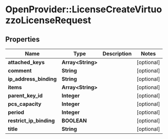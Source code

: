 # OpenProvider::LicenseCreateVirtuozzoLicenseRequest

## Properties
Name | Type | Description | Notes
------------ | ------------- | ------------- | -------------
**attached_keys** | **Array&lt;String&gt;** |  | [optional] 
**comment** | **String** |  | [optional] 
**ip_address_binding** | **String** |  | [optional] 
**items** | **Array&lt;String&gt;** |  | [optional] 
**parent_key_id** | **Integer** |  | [optional] 
**pcs_capacity** | **Integer** |  | [optional] 
**period** | **Integer** |  | [optional] 
**restrict_ip_binding** | **BOOLEAN** |  | [optional] 
**title** | **String** |  | [optional] 

